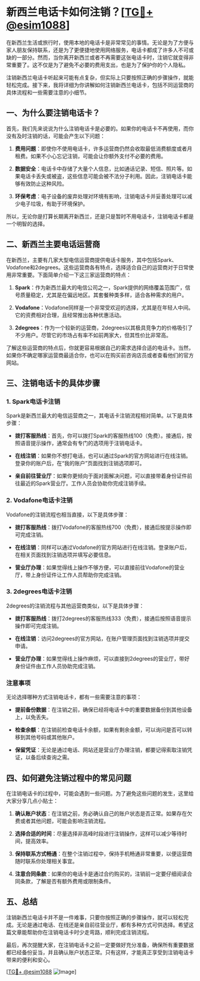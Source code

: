 # 新西兰电话卡如何注销？[[TG💪+ @esim1088](https://t.me/s/esim1088)]

在新西兰生活或旅行时，使用本地的电话卡是非常常见的事情。无论是为了方便与家人朋友保持联系，还是为了更便捷地使用网络服务，电话卡都成了许多人不可或缺的一部分。然而，当你离开新西兰或者不再需要这张电话卡时，注销它就变得非常重要了。这不仅是为了避免不必要的费用支出，也是为了保护你的个人隐私。

注销新西兰电话卡听起来可能有点复杂，但实际上只要按照正确的步骤操作，就能轻松完成。接下来，我将详细为你讲解如何注销新西兰电话卡，包括不同运营商的具体流程和一些需要注意的小细节。

## 一、为什么要注销电话卡？

首先，我们先来说说为什么注销电话卡是必要的。如果你的电话卡不再使用，而你没有及时注销的话，可能会产生以下问题：

1. **费用问题**：即使你不使用电话卡，许多运营商仍然会收取最低消费额度或者月租费。如果不小心忘记注销，可能会让你额外支付不必要的费用。
   
2. **数据安全**：电话卡中存储了大量个人信息，比如通话记录、短信、照片等。如果电话卡丢失或被盗，这些信息可能会被不法分子利用。因此，注销电话卡能够有效防止这种风险。

3. **环保考虑**：电子设备的废弃处理对环境有影响，注销电话卡并妥善处理可以减少电子垃圾，有助于环境保护。

所以，无论你是打算长期离开新西兰，还是只是暂时不用电话卡，注销电话卡都是一个明智的选择。

## 二、新西兰主要电话运营商

在新西兰，主要有几家大型电信运营商提供电话卡服务，其中包括Spark、Vodafone和2degrees。这些运营商各有特点，选择适合自己的运营商对于日常使用非常重要。下面简单介绍一下这三家运营商的特点：

1. **Spark**：作为新西兰最大的电信公司之一，Spark提供的网络覆盖范围广，信号质量稳定，尤其是在偏远地区。其套餐种类多样，适合各种需求的用户。

2. **Vodafone**：Vodafone同样是一个非常受欢迎的选择，尤其是在年轻人中间。它的资费相对合理，且经常推出各种优惠活动。

3. **2degrees**：作为一个较新的运营商，2degrees以其极具竞争力的价格吸引了不少用户。尽管它的市场占有率不如前两家大，但其性价比非常高。

了解这些运营商的特点后，你就更容易根据自己的需求选择合适的电话卡。当然，如果你不确定哪家运营商最适合你，也可以在购买前咨询店员或者查看他们的官方网站。

## 三、注销电话卡的具体步骤

### 1. Spark电话卡注销

Spark是新西兰最大的电信运营商之一，其电话卡注销流程相对简单。以下是具体步骤：

- **拨打客服热线**：首先，你可以拨打Spark的客服热线100（免费）。接通后，按照语音提示操作，通常会有专门的选项用于注销电话卡。
  
- **在线注销**：如果你不想打电话，也可以通过Spark的官方网站进行在线注销。登录你的账户后，在“我的账户”页面找到注销选项即可。

- **亲自前往营业厅**：如果你更倾向于面对面解决问题，可以直接带着身份证件前往最近的Spark营业厅。工作人员会协助你完成注销手续。

### 2. Vodafone电话卡注销

Vodafone的注销流程也相当直接，以下是具体步骤：

- **拨打客服热线**：拨打Vodafone的客服热线700（免费），接通后按提示操作即可完成注销。

- **在线注销**：同样可以通过Vodafone的官方网站进行在线注销。登录账户后，在相关页面找到注销选项并填写必要信息。

- **营业厅办理**：如果觉得线上操作不够方便，可以直接前往Vodafone的营业厅，带上身份证件让工作人员帮助你完成注销。

### 3. 2degrees电话卡注销

2degrees的注销流程与其他运营商类似，以下是具体步骤：

- **拨打客服热线**：拨打2degrees的客服热线333（免费），接通后按照语音提示操作即可完成注销。

- **在线注销**：访问2degrees的官方网站，在账户管理页面找到注销选项并提交申请。

- **营业厅办理**：如果觉得线上操作麻烦，可以直接到2degrees的营业厅，带好身份证件由工作人员协助完成注销。

### 注意事项

无论选择哪种方式注销电话卡，都有一些需要注意的事项：

- **提前备份数据**：在注销之前，确保已经将电话卡中的重要数据备份到其他设备上，以免丢失。

- **检查余额**：在注销前检查电话卡余额，如果有剩余金额，可以询问是否可以转移到其他号码或其他账户。

- **保留凭证**：无论是通过电话、网站还是营业厅办理注销，都要记得索取注销凭证，以备后续查询之需。

## 四、如何避免注销过程中的常见问题

在注销电话卡的过程中，可能会遇到一些问题。为了避免这些问题的发生，这里给大家分享几点小贴士：

1. **确认账户状态**：在注销之前，务必确认自己的账户状态是否正常。如果存在欠费或者其他问题，可能会影响注销流程。

2. **选择合适的时间**：尽量选择非高峰时段进行注销操作，这样可以减少等待时间，提高效率。

3. **保持联系方式畅通**：在整个注销过程中，保持手机畅通非常重要，以便运营商随时联系你处理相关事宜。

4. **注意合同条款**：如果你的电话卡是通过合约购买的，注销前一定要仔细阅读合同条款，了解是否有额外费用或限制条件。

## 五、总结

注销新西兰电话卡并不是一件难事，只要你按照正确的步骤操作，就可以轻松完成。无论是通过电话、在线还是亲自前往营业厅，都有多种方式可供选择。希望这篇文章能帮助你在注销电话卡时少走弯路，顺利完成注销流程。

最后，再次提醒大家，在注销电话卡之前一定要做好充分准备，确保所有重要数据都已经备份妥当，并且确认账户状态正常。只有这样，才能真正享受到注销电话卡带来的便利和安心。

[[TG💪+ @esim1088](https://t.me/s/esim1088) ![Image](https://i.postimg.cc/4NQfJmqS/Snipaste-2025-05-13-00-14-12.png)]